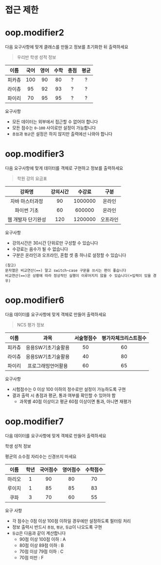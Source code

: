 # 접근 제한

# oop.modifier2

다음 요구사항에 맞게 클래스를 만들고 정보를 초기화한 뒤 출력하세요

> 우리반 학생 성적 정보

| 이름 | 국어 | 영어 | 수학 | 총점 | 평균 | 
| :---: | :---: | :---: | :---: | :---: | :---: |
| 피카츄 | 100 | 90 | 80 | ? | ? |
| 라이츄 | 95 | 92 | 93 | ? | ? |
| 파이리 | 70 | 95 | 95 | ? | ? |

요구사항

- 모든 데이터는 외부에서 접근할 수 없어야 합니다
- 모든 점수는 `0~100` 사이로만 설정이 가능합니다
- `총점`과 `평균`은 설정은 하지 않지만 출력에선 나와야 합니다


# oop.modifier3

다음 요구사항에 맞게 데이터를 객체로 구현하고 정보를 출력하세요

> 학원 강의 요금표

| 강좌명 | 강의시간 | 수강료 | 구분 |
| :---: | :---: | :---: | :---: |
| 자바 마스터과정 | 90 | 1000000 | 온라인 |
| 파이썬 기초 | 60 | 600000 | 온라인 |
| 웹 개발자 단기완성 | 120 | 1200000 | 오프라인 |

요구사항

- 강의시간은 30시간 단위로만 구성할 수 있습니다
- 수강료는 음수가 될 수 없습니다
- 구분은 온라인과 오프라인, 혼합 셋 중 하나로 설정할 수 있습니다

```
(참고) 
문자열은 비교연산(==) 말고 switch~case 구문을 쓰시는 편이 좋습니다
비교연산(==)은 상황에 따라 정상적인 실행이 이루어지지 않을 수 있습니다(+입력이 있을 경우)
```

# oop.modifier6

다음 데이터를 요구사항에 맞게 객체로 만들어 출력하세요

> NCS 평가 정보

| 이름 | 과목 | 서술형점수 | 평가자체크리스트점수 |
| :---: | :---: | :---: | :---: |
| 피카츄 | 응용SW기초기술활용 | 50 | 60 |
| 라이츄 | 응용SW기초기술활용 | 40 | 80 |
| 파이리 | 프로그래밍언어활용 | 60 | 65 |

요구사항

- 시험점수는 0 이상 100 이하의 정수로만 설정이 가능하도록 구현
- 결과 출력 시 총점과 평균, 통과 여부를 확인할 수 있어야 함
	- 과목별 40점 이상이고 평균 60점 이상이면 통과, 아니면 재평가

# oop.modifier7

다음 데이터를 요구사항에 맞게 객체로 만들어 출력하세요

학생 성적 정보

평균의 소수점 자리수는 신경쓰지 마세요

| 이름 | 학년 | 국어점수 | 영어점수 | 수학점수 |
| :---: | :---: | :---: | :---: | :---: |
| 마리오 | 1 | 90 | 80 | 70 |
| 루이지 | 1 | 85 | 85 | 83 |
| 쿠파 | 3 | 70 | 60 | 55 |

요구 사항
- 각 점수는 0점 이상 100점 이하일 경우에만 설정하도록 필터링 처리
- 정보 출력시 반드시 `총점`, `평균`, `등급`이 나오도록 구현
- `등급`은 다음과 같이 계산합니다
	- 90점 이상 100점 이하 : A
	- 80점 이상 89점 이하 : B
	- 70점 이상 79점 이하 : C
	- 70점 미만 : F